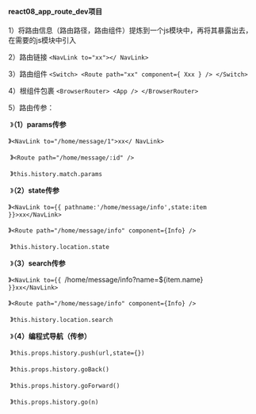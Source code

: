 #### react08_app_route_dev项目

1）将路由信息（路由路径，路由组件）提炼到一个js模块中，再将其暴露出去，在需要的js模块中引入

2）路由链接 `<NavLink to="xx"></ NavLink>`

3）路由组件 `<Switch> <Route path="xx" component={ Xxx } /> </Switch>`

4）根组件包裹 `<BrowserRouter> <App /> </BrowserRouter>`

5）路由传参：

​	》**（1）params传参**

​		》`<NavLink to="/home/message/1">xx</ NavLink> `

​		》`<Route path="/home/message/:id" />`

​		》`this.history.match.params`

​	》**（2）state传参**

​		》`<NavLink to={{ pathname:'/home/message/info',state:item }}>xx</NavLink>`

​		》`<Route path="/home/message/info" component={Info} />`

​		》`this.history.location.state`

​	》**（3）search传参** 

​		》`<NavLink to={{ `/home/message/info?name=${item.name}`  }}xx</NavLink>`

​		》`<Route path="/home/message/info" component={Info} />`

​		》`this.history.location.search`

​	》**（4）编程式导航（传参）**

​		》`this.props.history.push(url,state={})`

​		》`this.props.history.goBack()`

​		》`this.props.history.goForward()`

​		》`this.props.history.go(n)`